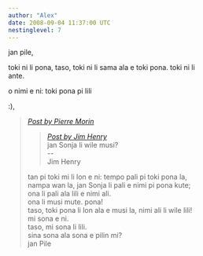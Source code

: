 ```yaml
---
author: "Alex"
date: 2008-09-04 11:37:00 UTC
nestinglevel: 7
---
```

jan pile,  
  
toki ni li pona, taso, toki ni li sama ala e toki pona. toki ni li  
ante.  
  
o nimi e ni: toki pona pi lili  
  
:),  

> [_Post by Pierre Morin_](/mVoaGCcX/tenpo-seli#post12)  
> 
> > [_Post by Jim Henry_](/mVoaGCcX/tenpo-seli#post11)  
> > jan Sonja li wile musi?  
> > \--  
> > Jim Henry  
> > 
> 
> tan pi toki mi li lon e ni: tempo pali pi toki pona la,  
> nampa wan la, jan Sonja li pali e nimi pi pona kute;  
> ona li pali ala lili e nimi ali.  
> ona li musi mute. pona!  
> taso, toki pona li lon ala e musi la, nimi ali li wile lili!  
> mi sona e ni.  
> taso, mi sona li lili.  
> sina sona ala sona e pilin mi?  
> jan Pile  
>